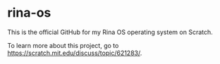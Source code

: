 # rina-os
This is the official GitHub for my Rina OS operating system on Scratch.

To learn more about this project, go to https://scratch.mit.edu/discuss/topic/621283/.

